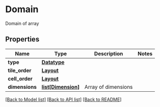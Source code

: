 # Domain

Domain of array

## Properties
Name | Type | Description | Notes
------------ | ------------- | ------------- | -------------
**type** | [**Datatype**](Datatype.md) |  | 
**tile_order** | [**Layout**](Layout.md) |  | 
**cell_order** | [**Layout**](Layout.md) |  | 
**dimensions** | [**list[Dimension]**](Dimension.md) | Array of dimensions | 

[[Back to Model list]](../README.md#documentation-for-models) [[Back to API list]](../README.md#documentation-for-api-endpoints) [[Back to README]](../README.md)


